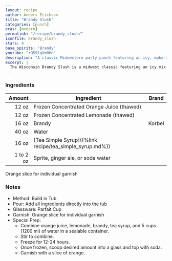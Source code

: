 ```yaml
---
layout: recipe
author: Anders Erickson
title: "Brandy Slush"
categories: [punch]
eras: [modern]
permalink: "/recipe/brandy_slush/"
iconfile: brandy_slush
stars: 0
base_spirits: "Brandy"
youtube: "rQ59lgXm8Ho"
description: "A classic Midwestern party punch featuring an icy, make-ahead mix of fruit juice, tea, and brandy."
excerpt: |
  The Wisconsin Brandy Slush is a midwest classic featuring an icy mix of fruit juice, tea, and brandy. This boozy punch is perfect to serve at your next party.<br><br>For a wintery twist, substitute the juice concentrates with cranberry and lime. Top with spicy ginger ale. Garnish with a sprig of rosemary.
---
```


### Ingredients

|    Amount | Ingredient                                              | Brand  |
| --------: | ------------------------------------------------------- | ------ |
|     12 oz | Frozen Concentrated Orange Juice (thawed)               |
|     12 oz | Frozen Concentrated Lemonade (thawed)                   |
|     16 oz | Brandy                                                  | Korbel |
|     40 oz | Water                                                   |
|     16 oz | [Tea Simple Syrup]({%link recipe/tea_simple_syrup.md%}) |
| 1 to 2 oz | Sprite, ginger ale, or soda water                       |

Orange slice for individual garnish

### Notes

- Method: Build in Tub
- Pour: Add all ingredients directly into the tub
- Glassware: Parfait Cup
- Garnish: Orange slice for individual garnish
- Special Prep:
  - Combine orange juice, lemonade, brandy, tea syrup, and 5 cups (1200 ml) of water in a sealable container.
  - Stir to combine.
  - Freeze for 12-24 hours.
  - Once frozen, scoop desired amount into a glass and top with soda.
  - Garnish with a slice of orange.
